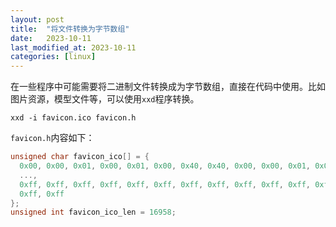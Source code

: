 ```yaml
---
layout: post
title:  "将文件转换为字节数组"
date:   2023-10-11
last_modified_at: 2023-10-11
categories: [linux]
---
```


在一些程序中可能需要将二进制文件转换成为字节数组，直接在代码中使用。比如图片资源，模型文件等，可以使用`xxd`程序转换。


```shell
xxd -i favicon.ico favicon.h
```

`favicon.h`内容如下：
```c
unsigned char favicon_ico[] = {
  0x00, 0x00, 0x01, 0x00, 0x01, 0x00, 0x40, 0x40, 0x00, 0x00, 0x01, 0x00,
  ...,
  0xff, 0xff, 0xff, 0xff, 0xff, 0xff, 0xff, 0xff, 0xff, 0xff, 0xff, 0xff,
  0xff, 0xff
};
unsigned int favicon_ico_len = 16958;
```